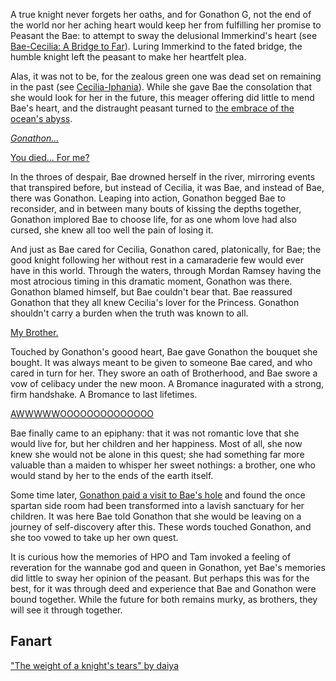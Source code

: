 <!-- title: A Bromance of Eternity Borne Under the Light of the New Moon -->

A true knight never forgets her oaths, and for Gonathon G, not the end of the world nor her aching heart would keep her from fulfilling her promise to Peasant the Bae: to attempt to sway the delusional Immerkind's heart (see [Bae-Cecilia: A Bridge to Far](#edge:cecilia-bae)). Luring Immerkind to the fated bridge, the humble knight left the peasant to make her heartfelt plea.

Alas, it was not to be, for the zealous green one was dead set on remaining in the past (see [Cecilia-Iphania](#edge:cecilia-iphania)). While she gave Bae the consolation that she would look for her in the future, this meager offering did little to mend Bae's heart, and the distraught peasant turned to [the embrace of the ocean's abyss](https://youtu.be/Br6dvhVJ_IE?t=4887).

[_Gonathon..._](https://youtu.be/Br6dvhVJ_IE?t=4887)

[You died... For me?](https://youtu.be/Br6dvhVJ_IE?t=4911)

In the throes of despair, Bae drowned herself in the river, mirroring events that transpired before, but instead of Cecilia, it was Bae, and instead of Bae, there was Gonathon. Leaping into action, Gonathon begged Bae to reconsider, and in between many bouts of kissing the depths together, Gonathon implored Bae to choose life, for as one whom love had also cursed, she knew all too well the pain of losing it.

And just as Bae cared for Cecilia, Gonathon cared, platonically, for Bae; the good knight following her without rest in a camaraderie few would ever have in this world. Through the waters, through Mordan Ramsey having the most atrocious timing in this dramatic moment, Gonathon was there. Gonathon blamed himself, but Bae couldn't bear that. Bae reassured Gonathon that they all knew Cecilia's lover for the Princess. Gonathon shouldn't carry a burden when the truth was known to all.

[My Brother.](https://youtu.be/Br6dvhVJ_IE?t=5214)

Touched by Gonathon's goood heart, Bae gave Gonathon the bouquet she bought. It was always meant to be given to someone Bae cared, and who cared in turn for her. They swore an oath of Brotherhood, and Bae swore a vow of celibacy under the new moon. A Bromance inagurated with a strong, firm handshake. A Bromance to last lifetimes.

[AWWWWWOOOOOOOOOOOOOO](https://youtu.be/Br6dvhVJ_IE?t=5329)

Bae finally came to an epiphany: that it was not romantic love that she would live for, but her children and her happiness. Most of all, she now knew she would not be alone in this quest; she had something far more valuable than a maiden to whisper her sweet nothings: a brother, one who would stand by her to the ends of the earth itself.

Some time later, [Gonathon paid a visit to Bae's hole](https://youtu.be/Br6dvhVJ_IE?t=10130) and found the once spartan side room had been transformed into a lavish sanctuary for her children. It was here Bae told Gonathon that she would be leaving on a journey of self-discovery after this. These words touched Gonathon, and she too vowed to take up her own quest.

It is curious how the memories of HPO and Tam invoked a feeling of reveration for the wannabe god and queen in Gonathon, yet Bae's memories did little to sway her opinion of the peasant. But perhaps this was for the best, for it was through deed and experience that Bae and Gonathon were bound together. While the future for both remains murky, as brothers, they will see it through together.

## Fanart

["The weight of a knight's tears" by daiya](https://x.com/daiyaekaku/status/1923920501631578438)
